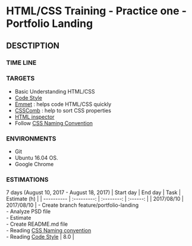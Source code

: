 # HTML/CSS Training - Practice one - Portfolio Landing
## DESCTIPTION
### TIME LINE
### TARGETS
- Basic Understanding HTML/CSS
- [Code Style](https://google.github.io/styleguide/htmlcssguide.html)
- [Emmet](https://github.com/sergeche/emmet-sublime)​ : ​ helps code HTML/CSS quickly
- [CSSComb](https://github.com/csscomb/sublime-csscomb)​ : help to sort CSS properties
- [HTML inspector](https://github.com/philipwalton/html-inspector)
- Follow [CSS Naming Convention](https://drive.google.com/file/d/0B7etZYEsK6j5SnUxYnoxaGREMUE/view)
### ENVIRONMENTS
- Git
- Ubuntu 16.04 OS.
- Google Chrome
### ESTIMATIONS
7 days (August 10, 2017 - August 18, 2017)
| Start day  | End day     |    Task    | Estimate (h) |
| ---------- | :---------: | :--------: | :------: |
| 2017/08/10 | 2017/08/10  | - Create branch feature/portfolio-landing <br/>    - Analyze PSD file <br/> - Estimate <br/> - Create README.md file <br/> - Reading  [CSS Naming convention](https://drive.google.com/file/d/0B7etZYEsK6j5SnUxYnoxaGREMUE/view) <br/> - Reading [Code Style](https://google.github.io/styleguide/htmlcssguide.html) | 8.0 |
